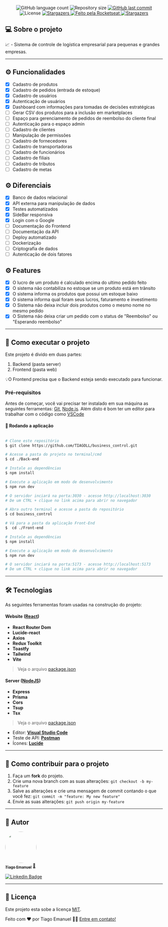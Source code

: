 
<p align="center">
  <img alt="GitHub language count" src="https://img.shields.io/github/languages/count/TIAGOLL/business_control?color=%2304D361">

  <img alt="Repository size" src="https://img.shields.io/github/repo-size/TIAGOLL/business_control">

  
  <a href="https://github.com/TIAGOLL/business_control/commits/main">
    <img alt="GitHub last commit" src="https://img.shields.io/github/last-commit/TIAGOLL/business_control">
  </a>
    
   <img alt="License" src="https://img.shields.io/badge/license-MIT-brightgreen">
   <a href="https://github.com/TIAGOLL/business_control/stargazers">
    <img alt="Stargazers" src="https://img.shields.io/github/stars/TIAGOLL/business_control?style=social">
  </a>

  <a href="https://www.tiagoll.vercel.app/">
    <img alt="Feito pela Rocketseat" src="https://img.shields.io/badge/feito%20por-Tiago-%237519C1">
  </a>
  
  <a href="https://www.tiagoll.vercel.app/">
    <img alt="Stargazers" src="https://img.shields.io/badge/Portfólio-%237159c1?style=flat&logo=ghost">
    </a>
  
 
</p>


## 💻 Sobre o projeto

 📈 - Sistema de controle de logística empresarial para pequenas e grandes empresas.

---

## ⚙️ Funcionalidades

- [x] Cadastro de produtos
- [x] Cadastro de pedidos (entrada de estoque)
- [x] Cadastro de usuários
- [x] Autenticação de usuários
- [x] Dashboard com informações para tomadas de decisões estratégicas
- [ ] Gerar CSV dos produtos para a inclusão em marketplaces
- [ ] Espaço para gerenciamento de pedidos de reembolso do cliente final
- [ ] Autenticação para o espaço admin
- [ ] Cadastro de clientes
- [ ] Manipulação de permissões
- [ ] Cadastro de fornecedores
- [ ] Cadastro de transportadoras
- [ ] Cadastro de funcionários
- [ ] Cadastro de filiais
- [ ] Cadastro de tributos
- [ ] Cadastro de metas

## ⚙️ Diferenciais

- [x] Banco de dados relacional
- [x] API externa para manipulação de dados
- [x] Testes automatizados
- [x] SideBar responsiva
- [x] Login com o Google
- [ ] Documentação do Frontend
- [ ] Documentação da API
- [ ] Deploy automatizado
- [ ] Dockerização
- [ ] Criptografia de dados
- [ ] Autenticação de dois fatores

## ⚙️ Features

- [x] O lucro de um produto é calculado encima do ultimo pedido feito
- [x] O sistema não contabiliza no estoque se um produto está em trânsito
- [x] O sistema informa os produtos que possui um estoque baixo
- [x] O sistema informa qual foram seus lucros, faturamento e investimento
- [x] O Sistema não deixa incluir dois produtos como o mesmo nome no mesmo pedido
- [x] O Sistema não deixa criar um pedido com o status de "Reembolso" ou "Esperando reembolso"

---

## 🚀 Como executar o projeto

Este projeto é divido em duas partes:
1. Backend (pasta server) 
2. Frontend (pasta web)

💡O Frontend precisa que o Backend esteja sendo executado para funcionar.

### Pré-requisitos

Antes de começar, você vai precisar ter instalado em sua máquina as seguintes ferramentas:
[Git](https://git-scm.com), [Node.js](https://nodejs.org/en/). 
Além disto é bom ter um editor para trabalhar com o código como [VSCode](https://code.visualstudio.com/)

#### 🎲 Rodando a aplicação

```bash

# Clone este repositório
$ git clone https://github.com/TIAGOLL/business_control.git

# Acesse a pasta do projeto no terminal/cmd
$ cd ./Back-end

# Instale as dependências
$ npm install

# Execute a aplicação em modo de desenvolvimento
$ npm run dev

# O servidor inciará na porta:3030 - acesse http://localhost:3030 
# De um CTRL + clique no link acima para abrir no navegador

# Abra outro terminal e acesse a pasta do repositório
$ cd business_control

# Vá para a pasta da aplicação Front-End
$  cd ./Front-end

# Instale as dependências
$ npm install

# Execute a aplicação em modo de desenvolvimento
$ npm run dev

# O servidor inciará na porta:5173 - acesse http://localhost:5173
# De um CTRL + clique no link acima para abrir no navegador

```

---

## 🛠 Tecnologias

As seguintes ferramentas foram usadas na construção do projeto:

#### **Website**  ([React](https://reactjs.org/))

-   **React Router Dom**
-   **Lucide-react**
-   **Axios**
-   **Redux Toolkit**
-   **Toastfy**
-   **Tailwind**
-   **Vite**

> Veja o arquivo  [package.json](https://github.com/TIAGOLL/business_control/blob/main/Front-end/package.json)

#### **Server**  ([NodeJS](https://nodejs.org/en/))

-   **Express**
-   **Prisma**
-   **Cors**
-   **Tsup**
-   **Tsx**

> Veja o arquivo  [package.json](https://github.com/TIAGOLL/business_control/blob/main/Back-end/package.json)



-   Editor:  **[Visual Studio Code](https://code.visualstudio.com/)**
-   Teste de API:  **[Postman](https://www.postman.com/)**
-   Ícones:  **[Lucide](https://lucide.dev/icons/)**


---

## 💪 Como contribuir para o projeto

1. Faça um **fork** do projeto.
2. Crie uma nova branch com as suas alterações: `git checkout -b my-feature`
3. Salve as alterações e crie uma mensagem de commit contando o que você fez: `git commit -m "feature: My new feature"`
4. Envie as suas alterações: `git push origin my-feature`

---

## 🦸 Autor

<a href="https://www.tiagoll.vercel.app/">
 <img style="border-radius: 50%;" src="https://avatars.githubusercontent.com/u/107972949?v=4" width="100px;" alt=""/>
 <br />
 <sub><b>Tiago Emanuel</b></sub></a> <a href="https://www.tiagoll.vercel.app/" title="Portfólio">🚀</a>
 <br />

[![Linkedin Badge](https://img.shields.io/badge/-Tiago-blue?style=flat-square&logo=Linkedin&logoColor=white&link=https://www.linkedin.com/in/tiago-emanuel-de-lima)](https://www.linkedin.com/in/tiago-emanuel-de-lima)

---

## 📝 Licença

Este projeto esta sobe a licença [MIT](./LICENSE).

Feito com ❤️ por Tiago Emanuel 👋🏽 [Entre em contato!](https://www.linkedin.com/in/tiago-emanuel-de-lima)